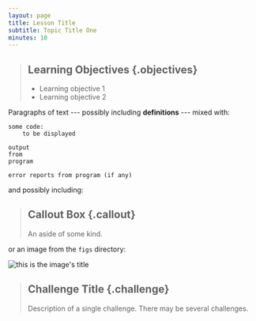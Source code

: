 ```yaml
---
layout: page
title: Lesson Title
subtitle: Topic Title One
minutes: 10
---
```

> ## Learning Objectives {.objectives}
>
> * Learning objective 1
> * Learning objective 2

Paragraphs of text --- possibly including **definitions** ---
mixed with:

~~~ {.python}
some code:
    to be displayed
~~~
~~~ {.output}
output
from
program
~~~
~~~ {.error}
error reports from program (if any)
~~~

and possibly including:

> ## Callout Box {.callout}
>
> An aside of some kind.

or an image from the `figs` directory:

![this is the image's title](fig/example.svg "this is the image's alt text")

> ## Challenge Title {.challenge}
>
> Description of a single challenge.
> There may be several challenges.
